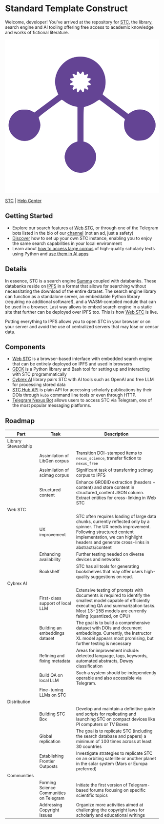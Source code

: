 # Standard Template Construct

Welcome, developer!
You've arrived at the repository for [STC](http://standard-template-construct.org), the library, search engine and AI tooling offering free access to academic knowledge and works of fictional literature.

![](/web/public/favicon.svg)

[STC](http://standard-template-construct.org) | [Help Center](http://standard-template-construct.org/#/help)

## Getting Started

- Explore our search features at [Web STC](http://standard-template-construct.org), or through one of the Telegram bots listed in the bio of our [channel](https://t.me/nexus_search) (not an ad, just a safety)
- [Discover](http://standard-template-construct.org/#/help/replicate) how to set up your own STC instance, enabling you to enjoy the same search capabilities in your local environment
- Learn about [how to access large corpus](/geck) of high-quality scholarly texts using Python and [use them in AI apps](/cybrex)

## Details

In essence, STC is a search engine [Summa](https://github.com/izihawa/summa) coupled with databanks. 
These databanks reside on [IPFS](https://ipfs.tech/) in a format that allows for searching without necessitating the download of the entire dataset. 
The search engine library can function as a standalone server, an embeddable Python library (requiring no additional software!), and a WASM-compiled module that can be used in a browser.
Last way allows to embed search engine in a static site that further can be deployed over IPFS too. This is how [Web STC](http://standard-template-construct.org) is live.

Putting everything to IPFS allows you to open STC in your browser or on your server and avoid the use of centralized servers that may lose or censor data.

## Components

- [Web STC](/web) is a browser-based interface with embedded search engine that can be entirely deployed on IPFS and used in browsers
- [GECK](/geck) is a Python library and Bash tool for setting up and interacting with STC programmatically
- [Cybrex AI](/cybrex) library pairs STC with AI tools such as OpenAI and free LLM for processing stored data
- [STC Hub API](http://standard-template-construct.org/#/help/stc-hub-api) is plain API for accessing scholarly publications by their DOIs through `kubo` command line tools or even through HTTP.
- [Telegram Nexus Bot](/tgbot) allows users to access STC via Telegram, one of the most popular messaging platforms.

## Roadmap

| Part                | Task                                    | Description                                                                                                                                                                                                                           |
|---------------------|-----------------------------------------|---------------------------------------------------------------------------------------------------------------------------------------------------------------------------------------------------------------------------------------|
| Library Stewardship |                                         |                                                                                                                                                                                                                                       | 
|                     | Assimilation of LibGen corpus           | Transition DOI-stamped items to `nexus_science`, transfer fiction to `nexus_free`                                                                                                                                                     |
|                     | Assimilation of scimag corpus           | Significant task of transferring scimag corpus to IPFS                                                                                                                                                                                |
|                     | Structured content                      | Enhance GROBID extraction (headers + content) and store content in structured_content JSON column. Extract entities for cross-linking in Web STC                                                                                      |
| Web STC             |                                         |                                                                                                                                                                                                                                       |
|                     | UX improvement                          | STC often requires loading of large data chunks, currently reflected only by a spinner. The UX needs improvement. Following structured content implementation, we can highlight headers and generate cross-links in abstracts/content |
|                     | Enhancing availability                  | Further testing needed on diverse devices and networks                                                                                                                                                                                |
|                     | Bookshelf                               | STC has all tools for generating bookshelves that may offer users high-quality suggestions on read.                                                                                                                                   |
| Cybrex AI           |                                         |                                                                                                                                                                                                                                       |
|                     | First-class support of local LLM        | Extensive testing of prompts with documents is required to identify the smallest model capable of efficiently executing QA and summarization tasks. Most 13-15B models are currently failing (quantized, on CPU)                      |
|                     | Building an embeddings dataset          | The goal is to build a comprehensive dataset with DOIs and document embeddings. Currently, the Instructor XL model appears most promising, but further testing is necessary                                                           |
|                     | Refining and fixing metadata            | Areas for improvement include: detected language, tags, keywords, automated abstracts, Dewey classification                                                                                                                           |
|                     | Build QA on local LLM                   | Such a system should be independently operable and also accessible via Telegram.                                                                                                                                                      |
|                     | Fine-tuning LLMs on STC                 |                                                                                                                                                                                                                                       |
| Distribution        |                                         |                                                                                                                                                                                                                                       |
|                     | Building STC Box                        | Develop and maintain a definitive guide and scripts for replicating and launching STC on compact devices like PI computers or TV Boxes                                                                                                |
|                     | Global replication                      | The goal is to replicate STC (including the search database and papers) a minimum of 100 times across at least 30 countries                                                                                                           |
|                     | Establishing Frontier Outposts          | Investigate strategies to replicate STC on an orbiting satellite or another planet in the solar system (Mars or Europa preferred)                                                                                                     |
| Communities         |                                         |                                                                                                                                                                                                                                       |
|                     | Forming Science Communities on Telegram | Initiate the first version of Telegram-based forums focusing on specific scientific topics                                                                                                                                            |
|                     | Addressing Copyright Issues             | Organize more activities aimed at challenging the copyright laws for scholarly and educational writings                                                                                                                               |
